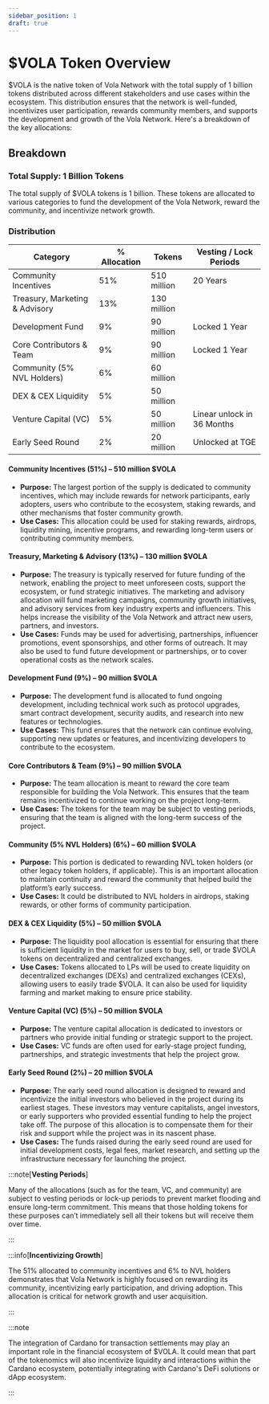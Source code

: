```yaml
---
sidebar_position: 1
draft: true
---
```


# $VOLA Token Overview

\$VOLA is the native token of Vola Network with the total supply of 1 billion tokens distributed across different stakeholders and use cases within the ecosystem. This distribution ensures that the network is well-funded, incentivizes user participation, rewards community members, and supports the development and growth of the Vola Network. Here's a breakdown of the key allocations:

## Breakdown

### Total Supply: 1 Billion Tokens

The total supply of $VOLA tokens is 1 billion. These tokens are allocated to various categories to fund the development of the Vola Network, reward the community, and incentivize network growth.

### Distribution

| Category                       | % Allocation | Tokens      | Vesting / Lock Periods     |
| ------------------------------ | ------------ | ----------- | -------------------------- |
| Community Incentives           | 51%          | 510 million | 20 Years                   |
| Treasury, Marketing & Advisory | 13%          | 130 million |                            |
| Development Fund               | 9%           | 90 million  | Locked 1 Year              |
| Core Contributors & Team       | 9%           | 90 million  | Locked 1 Year              |
| Community (5% NVL Holders)     | 6%           | 60 million  |                            |
| DEX & CEX Liquidity            | 5%           | 50 million  |                            |
| Venture Capital (VC)           | 5%           | 50 million  | Linear unlock in 36 Months |
| Early Seed Round               | 2%           | 20 million  | Unlocked at TGE            |

#### Community Incentives (51%) – 510 million $VOLA

- **Purpose:** The largest portion of the supply is dedicated to community incentives, which may include rewards for network participants, early adopters, users who contribute to the ecosystem, staking rewards, and other mechanisms that foster community growth.
- **Use Cases:** This allocation could be used for staking rewards, airdrops, liquidity mining, incentive programs, and rewarding long-term users or contributing community members.

#### Treasury, Marketing & Advisory (13%) – 130 million $VOLA

- **Purpose:** The treasury is typically reserved for future funding of the network, enabling the project to meet unforeseen costs, support the ecosystem, or fund strategic initiatives. The marketing and advisory allocation will fund marketing campaigns, community growth initiatives, and advisory services from key industry experts and influencers. This helps increase the visibility of the Vola Network and attract new users, partners, and investors.
- **Use Cases:** Funds may be used for advertising, partnerships, influencer promotions, event sponsorships, and other forms of outreach. It may also be used to fund future development or partnerships, or to cover operational costs as the network scales.

#### Development Fund (9%) – 90 million $VOLA

- **Purpose:** The development fund is allocated to fund ongoing development, including technical work such as protocol upgrades, smart contract development, security audits, and research into new features or technologies.
- **Use Cases:** This fund ensures that the network can continue evolving, supporting new updates or features, and incentivizing developers to contribute to the ecosystem.

#### Core Contributors & Team (9%) – 90 million $VOLA

- **Purpose:** The team allocation is meant to reward the core team responsible for building the Vola Network. This ensures that the team remains incentivized to continue working on the project long-term.
- **Use Cases:** The tokens for the team may be subject to vesting periods, ensuring that the team is aligned with the long-term success of the project.

#### Community (5% NVL Holders) (6%) – 60 million $VOLA

- **Purpose:** This portion is dedicated to rewarding NVL token holders (or other legacy token holders, if applicable). This is an important allocation to maintain continuity and reward the community that helped build the platform’s early success.
- **Use Cases:** It could be distributed to NVL holders in airdrops, staking rewards, or other forms of community participation.

#### DEX & CEX Liquidity (5%) – 50 million $VOLA

- **Purpose:** The liquidity pool allocation is essential for ensuring that there is sufficient liquidity in the market for users to buy, sell, or trade $VOLA tokens on decentralized and centralized exchanges.
- **Use Cases:** Tokens allocated to LPs will be used to create liquidity on decentralized exchanges (DEXs) and centralized exchanges (CEXs), allowing users to easily trade $VOLA. It can also be used for liquidity farming and market making to ensure price stability.

#### Venture Capital (VC) (5%) – 50 million $VOLA

- **Purpose:** The venture capital allocation is dedicated to investors or partners who provide initial funding or strategic support to the project.
- **Use Cases:** VC funds are often used for early-stage project funding, partnerships, and strategic investments that help the project grow.

#### Early Seed Round (2%) – 20 million $VOLA

- **Purpose:** The early seed round allocation is designed to reward and incentivize the initial investors who believed in the project during its earliest stages. These investors may venture capitalists, angel investors, or early supporters who provided essential funding to help the project take off. The purpose of this allocation is to compensate them for their risk and support while the project was in its nascent phase.
- **Use Cases:** The funds raised during the early seed round are used for initial development costs, legal fees, market research, and setting up the infrastructure necessary for launching the project.

:::note[**Vesting Periods**]

Many of the allocations (such as for the team, VC, and community) are subject to vesting periods or lock-up periods to prevent market flooding and ensure long-term commitment. This means that those holding tokens for these purposes can’t immediately sell all their tokens but will receive them over time.

:::

:::info[**Incentivizing Growth**]

The 51% allocated to community incentives and 6% to NVL holders demonstrates that Vola Network is highly focused on rewarding its community, incentivizing early participation, and driving adoption. This allocation is critical for network growth and user acquisition.

:::

:::note

The integration of Cardano for transaction settlements may play an important role in the financial ecosystem of $VOLA. It could mean that part of the tokenomics will also incentivize liquidity and interactions within the Cardano ecosystem, potentially integrating with Cardano's DeFi solutions or dApp ecosystem.

:::
